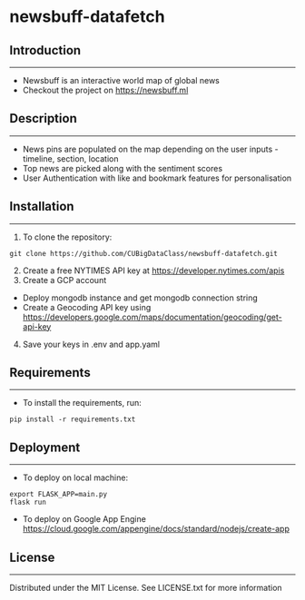 # newsbuff-datafetch

## Introduction
-----------------------------------------------
- Newsbuff is an interactive world map of global news
- Checkout the project on https://newsbuff.ml

## Description
-----------------------------------------------

- News pins are populated on the map depending on the user inputs - timeline, section, location
- Top news are picked along with the sentiment scores
- User Authentication with like and bookmark features for personalisation

## Installation
-----------------------------------------------
1. To clone the repository:
```
git clone https://github.com/CUBigDataClass/newsbuff-datafetch.git
```
2. Create a free NYTIMES API key at https://developer.nytimes.com/apis
3. Create a GCP account
  - Deploy mongodb instance and get mongodb connection string
  - Create a Geocoding API key using https://developers.google.com/maps/documentation/geocoding/get-api-key
4. Save your keys in .env and app.yaml

## Requirements
-----------------------------------------------
- To install the requirements, run:
```
pip install -r requirements.txt
```

## Deployment
-----------------------------------------------
- To deploy on local machine:
```
export FLASK_APP=main.py
flask run
```

- To deploy on Google App Engine
https://cloud.google.com/appengine/docs/standard/nodejs/create-app



## License
-----------------------------------------------
Distributed under the MIT License. See LICENSE.txt for more information
